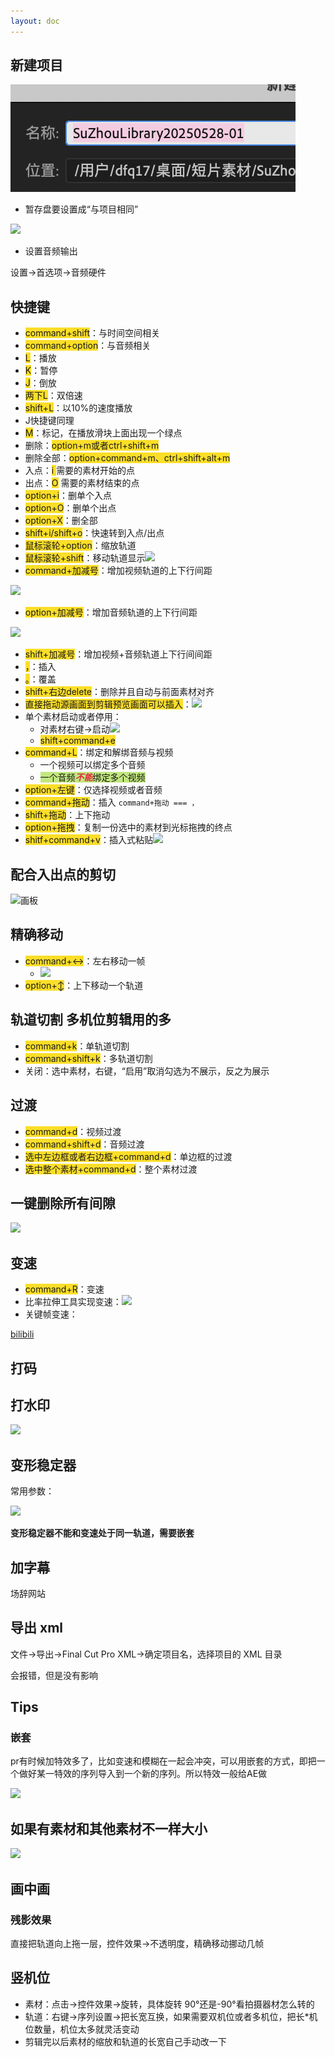 ```yaml
---
layout: doc
---
```

## 新建项目
![](/pr基础/新建项目.png)

+ 暂存盘要设置成“与项目相同”

![](https://cdn.nlark.com/yuque/0/2025/png/22404493/1747712670926-e8798d99-e47c-4ce5-85a2-0b433eb4fa9d.png)

+ 设置音频输出

设置->首选项->音频硬件

## 快捷键
+ <font style="background-color:#FBDE28;">command+shift</font>：与时间空间相关
+ <font style="background-color:#FBDE28;">command+option</font>：与音频相关
+ <font style="background-color:#FBDE28;">L</font>：播放
+ <font style="background-color:#FBDE28;">K</font>：暂停
+ <font style="background-color:#FBDE28;">J</font>：倒放
+ <font style="background-color:#FBDE28;">两下L</font>：双倍速
+ <font style="background-color:#FBDE28;">shift+L</font>：以10%的速度播放
+ J快捷键同理
+ <font style="background-color:#FBDE28;">M</font>：标记，在播放滑块上面出现一个绿点
+ 删除：<font style="background-color:#FBDE28;">option+m或者ctrl+shift+m</font>
+ 删除全部：<font style="background-color:#FBDE28;">option+command+m、ctrl+shift+alt+m</font>
+ 入点：<font style="background-color:#FBDE28;">i  </font>需要的素材开始的点
+ 出点：<font style="background-color:#FBDE28;">O</font>   需要的素材结束的点
+ <font style="background-color:#FBDE28;">option+i</font>：删单个入点
+ <font style="background-color:#FBDE28;">option+O</font>：删单个出点
+ <font style="background-color:#FBDE28;">option+X</font>：删全部
+ <font style="background-color:#FBDE28;">shift+i/shift+o</font>：快速转到入点/出点
+ <font style="background-color:#FBDE28;">鼠标滚轮+option</font>：缩放轨道
+ <font style="background-color:#FBDE28;">鼠标滚轮+shift</font>：移动轨道显示![](https://cdn.nlark.com/yuque/0/2025/png/22404493/1747795505094-f435ae9b-dda3-428b-9062-70d88ac5ff77.png)
+ <font style="background-color:#FBDE28;">command+加减号</font>：增加视频轨道的上下行间距 

![](https://cdn.nlark.com/yuque/0/2025/gif/22404493/1747797092829-dfa79381-e557-4e0d-928c-85d534069d2f.gif)

+ <font style="background-color:#FBDE28;">option+加减号</font>：增加音频轨道的上下行间距

![](https://cdn.nlark.com/yuque/0/2025/gif/22404493/1747797141414-7a0b18aa-19bf-4f36-b974-f811e0f0dc51.gif)

+ <font style="background-color:#FBDE28;">shift+加减号</font>：增加视频+音频轨道上下行间间距
+ <font style="background-color:#FBDE28;">，</font>：插入
+ <font style="background-color:#FBDE28;">。</font>：覆盖
+ <font style="background-color:#FBDE28;">shift+右边delete</font>：删除并且自动与前面素材对齐
+ <font style="background-color:#FBDE28;">直接拖动源画面到剪辑预览画面可以插入</font>：![](https://cdn.nlark.com/yuque/0/2025/gif/22404493/1747796916878-77deb933-bcf7-4c0f-82a9-2b89a3876496.gif)
+ 单个素材启动或者停用：
    - 对素材右键->启动![](https://cdn.nlark.com/yuque/0/2025/png/22404493/1747798195269-228da8aa-a52e-4f80-805f-361e6a2d7bb1.png)
    - <font style="background-color:#FBDE28;">shift+command+e</font>
+ <font style="background-color:#FBDE28;">command+L</font>：绑定和解绑音频与视频
    - 一个视频可以绑定多个音频
    - <font style="background-color:#C1E77E;">一个音频</font>_**<font style="color:#DF2A3F;background-color:#C1E77E;">不能</font>**_<font style="background-color:#C1E77E;">绑定多个视频</font>
+ <font style="background-color:#FBDE28;">option+左键</font>：仅选择视频或者音频
+ <font style="background-color:#FBDE28;">command+拖动</font>：插入 `command+拖动 === ，` 
+ <font style="background-color:#FBDE28;">shift+拖动</font>：上下拖动
+ <font style="background-color:#FBDE28;">option+拖拽</font>：复制一份选中的素材到光标拖拽的终点
+ <font style="background-color:#FBDE28;">shitf+command+v</font>：插入式粘贴![](https://cdn.nlark.com/yuque/0/2025/gif/22404493/1747800097769-390db1a2-3e2a-45e2-a860-061bff6a2283.gif)

## 配合入出点的剪切
![画板](https://cdn.nlark.com/yuque/0/2025/jpeg/22404493/1747809439606-daee8abb-fc35-4a81-9913-35e68d46a660.jpeg)

## 精确移动
+ <font style="background-color:#FBDE28;">command+</font><font style="background-color:#FBDE28;">↔</font>：左右移动一帧
    - ![](https://cdn.nlark.com/yuque/0/2025/gif/22404493/1747810275459-a2ab288d-b1ad-4453-b5be-f8d7dd388d4e.gif)
+ <font style="background-color:#FBDE28;">option+</font><font style="background-color:#FBDE28;">↕</font>：上下移动一个轨道

## 轨道切割  多机位剪辑用的多
+ <font style="background-color:#FBDE28;">command+k</font>：单轨道切割
+ <font style="background-color:#FBDE28;">command+shift+k</font>：多轨道切割
+ 关闭：选中素材，右键，“启用”取消勾选为不展示，反之为展示

## 过渡
+ <font style="background-color:#FBDE28;">command+d</font>：视频过渡
+ <font style="background-color:#FBDE28;">command+shift+d</font>：音频过渡
+ <font style="background-color:#FBDE28;">选中左边框或者右边框+command+d</font>：单边框的过渡
+ <font style="background-color:#FBDE28;">选中整个素材+command+d</font>：整个素材过渡

##  一键删除所有间隙
![](https://cdn.nlark.com/yuque/0/2025/png/22404493/1747815780191-ef691f62-bfda-4c40-bf32-367b81a54db9.png)

## 变速
+ <font style="background-color:#FBDE28;">command+R</font>：变速
+ 比率拉伸工具实现变速：![](https://cdn.nlark.com/yuque/0/2025/png/22404493/1747882526139-f7352eae-0971-4e2e-9a29-12c60d79950f.png)
+ 关键帧变速：

[bilibili](https://player.bilibili.com/player.html?bvid=BV15T421Y7mf&autoplay=0)

## 打码
## 打水印
![](https://cdn.nlark.com/yuque/0/2025/png/22404493/1747885083833-2f316470-0723-4b9b-aa0c-6ef1e2bdd645.png)

## 变形稳定器
常用参数：

![](https://cdn.nlark.com/yuque/0/2025/png/22404493/1747892451618-6e800d30-59d5-4a52-8f61-a69e6d1d8027.png)

**变形稳定器不能和变速处于同一轨道，需要嵌套**

## 加字幕
场辞网站

## 导出 xml
文件->导出->Final Cut Pro XML->确定项目名，选择项目的 XML 目录

会报错，但是没有影响

## Tips
### 嵌套
pr有时候加特效多了，比如变速和模糊在一起会冲突，可以用嵌套的方式，即把一个做好某一特效的序列导入到一个新的序列。所以特效一般给AE做

![](https://cdn.nlark.com/yuque/0/2025/png/22404493/1747886193982-b1015ec1-38a8-4fdd-8305-3fd1d67885d8.png)

## 如果有素材和其他素材不一样大小
![](https://cdn.nlark.com/yuque/0/2025/png/22404493/1748487445929-e4036e44-0fa4-4348-9b7d-c727c07c4364.png)

## 画中画
### 残影效果
直接把轨道向上拖一层，控件效果->不透明度，精确移动挪动几帧

## 竖机位
+ 素材：点击->控件效果->旋转，具体旋转 90°还是-90°看拍摄器材怎么转的
+ 轨道：右键->序列设置->把长宽互换，如果需要双机位或者多机位，把长*机位数量，机位太多就灵活变动
+ 剪辑完以后素材的缩放和轨道的长宽自己手动改一下




